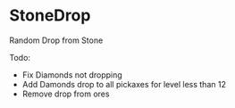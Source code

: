 # StoneDrop
Random Drop from Stone

Todo:
- Fix Diamonds not dropping
- Add Damonds drop to all pickaxes for level less than 12
- Remove drop from ores